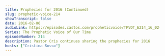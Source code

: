 ```yaml
---
title: Prophecies for 2016 (Continued)
slug: prophetic-voice-214
showTranscript: false
date: 2016-02-06
audioLink: https://episodes.castos.com/propheticvoice/TPVOT_E214_16_02-06-07_Prophecies_for_2016.mp3
Series: The Prophetic Voice of Our Time
episodeNumber: 214
description: Pastor Cris continues sharing the prophecies for 2016
hosts: ["Cristina Sosso"]
---
```

